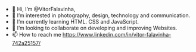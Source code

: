 - 👋 Hi, I’m @VitorFalavinha,
- 👀 I’m interested in photography, design, technology and communication.
- 🌱 I’m currently learning HTML. CSS and JavaScript.
- 💞️ I’m looking to collaborate on developing and improving Websites. 
- 📫 How to reach me https://www.linkedin.com/in/vitor-falavinha-742a25157/

<!---
VitorFalavinha/VitorFalavinha is a ✨ special ✨ repository because its `README.md` (this file) appears on your GitHub profile.
You can click the Preview link to take a look at your changes.
--->
